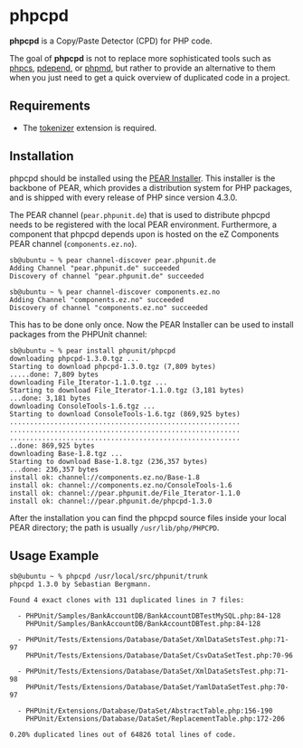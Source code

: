 phpcpd
======

**phpcpd** is a Copy/Paste Detector (CPD) for PHP code.

The goal of **phpcpd** is not to replace more sophisticated tools such as [phpcs](http://pear.php.net/PHP_CodeSniffer), [pdepend](http://pdepend.org/), or [phpmd](http://phpmd.org/), but rather to provide an alternative to them when you just need to get a quick overview of duplicated code in a project.

Requirements
------------

* The [tokenizer](http://www.php.net/tokenizer) extension is required.

Installation
------------

phpcpd should be installed using the [PEAR Installer](http://pear.php.net/). This installer is the backbone of PEAR, which provides a distribution system for PHP packages, and is shipped with every release of PHP since version 4.3.0.

The PEAR channel (`pear.phpunit.de`) that is used to distribute phpcpd needs to be registered with the local PEAR environment. Furthermore, a component that phpcpd depends upon is hosted on the eZ Components PEAR channel (`components.ez.no`).

    sb@ubuntu ~ % pear channel-discover pear.phpunit.de
    Adding Channel "pear.phpunit.de" succeeded
    Discovery of channel "pear.phpunit.de" succeeded

    sb@ubuntu ~ % pear channel-discover components.ez.no
    Adding Channel "components.ez.no" succeeded
    Discovery of channel "components.ez.no" succeeded

This has to be done only once. Now the PEAR Installer can be used to install packages from the PHPUnit channel:

    sb@ubuntu ~ % pear install phpunit/phpcpd
    downloading phpcpd-1.3.0.tgz ...
    Starting to download phpcpd-1.3.0.tgz (7,809 bytes)
    .....done: 7,809 bytes
    downloading File_Iterator-1.1.0.tgz ...
    Starting to download File_Iterator-1.1.0.tgz (3,181 bytes)
    ...done: 3,181 bytes
    downloading ConsoleTools-1.6.tgz ...
    Starting to download ConsoleTools-1.6.tgz (869,925 bytes)
    .........................................................
    .........................................................
    .........................................................
    ..done: 869,925 bytes
    downloading Base-1.8.tgz ...
    Starting to download Base-1.8.tgz (236,357 bytes)
    ...done: 236,357 bytes
    install ok: channel://components.ez.no/Base-1.8
    install ok: channel://components.ez.no/ConsoleTools-1.6
    install ok: channel://pear.phpunit.de/File_Iterator-1.1.0
    install ok: channel://pear.phpunit.de/phpcpd-1.3.0

After the installation you can find the phpcpd source files inside your local PEAR directory; the path is usually `/usr/lib/php/PHPCPD`.

Usage Example
-------------

    sb@ubuntu ~ % phpcpd /usr/local/src/phpunit/trunk 
    phpcpd 1.3.0 by Sebastian Bergmann.

    Found 4 exact clones with 131 duplicated lines in 7 files:

      - PHPUnit/Samples/BankAccountDB/BankAccountDBTestMySQL.php:84-128
        PHPUnit/Samples/BankAccountDB/BankAccountDBTest.php:84-128

      - PHPUnit/Tests/Extensions/Database/DataSet/XmlDataSetsTest.php:71-97
        PHPUnit/Tests/Extensions/Database/DataSet/CsvDataSetTest.php:70-96

      - PHPUnit/Tests/Extensions/Database/DataSet/XmlDataSetsTest.php:71-98
        PHPUnit/Tests/Extensions/Database/DataSet/YamlDataSetTest.php:70-97

      - PHPUnit/Extensions/Database/DataSet/AbstractTable.php:156-190
        PHPUnit/Extensions/Database/DataSet/ReplacementTable.php:172-206

    0.20% duplicated lines out of 64826 total lines of code.
